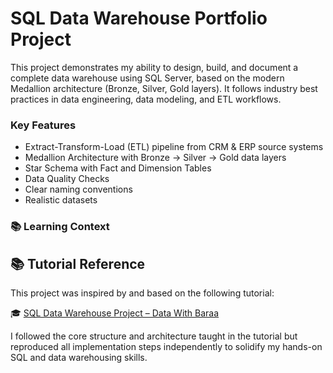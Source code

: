 # SQL Data Warehouse Portfolio Project

This project demonstrates my ability to design, build, and document a complete data warehouse using SQL Server, based on the modern Medallion architecture (Bronze, Silver, Gold layers). It follows industry best practices in data engineering, data modeling, and ETL workflows.

### Key Features

- Extract-Transform-Load (ETL) pipeline from CRM & ERP source systems
- Medallion Architecture with Bronze → Silver → Gold data layers
- Star Schema with Fact and Dimension Tables
- Data Quality Checks
- Clear naming conventions 
- Realistic datasets

### 📚 Learning Context

## 📚 Tutorial Reference

This project was inspired by and based on the following tutorial:

🎓 [SQL Data Warehouse Project – Data With Baraa](https://www.youtube.com/watch?v=9GVqKuTVANE&list=PLNcg_FV9n7qZ4Ym8ZriYT6WF8TaC2e_R7&index=1)

I followed the core structure and architecture taught in the tutorial but reproduced all implementation steps independently to solidify my hands-on SQL and data warehousing skills.

